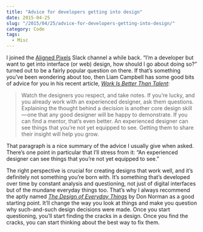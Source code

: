 ```yaml
---
title: "Advice for developers getting into design"
date: 2015-04-25
slug: "/2015/04/25/advice-for-developers-getting-into-design/"
category: Code
tags:
  - Misc
---
```


I joined the [Aligned Pixels](http://alignedpixels.com/ "The Aligned Pixels website") Slack channel a while back. “I’m a developer but want to get into interface (or web) design, how should I go about doing so?” turned out to be a fairly popular question on there. If that’s something you’ve been wondering about too, then Liam Campbell has some good bits of advice for you in his recent article, _[Work Is Better Than Talent](https://deardesignstudent.com/work-is-better-than-talent-3d7e4421498b "Work Is Better Than Talent on Dear Design Student")_:

> Watch the designers you respect, and take notes. If you’re lucky, and you already work with an experienced designer, ask them questions. Explaining the thought behind a decision is another core design skill — one that any good designer will be happy to demonstrate. If you can find a mentor, that’s even better. An experienced designer can see things that you’re not yet equipped to see. Getting them to share their insight will help you grow.

That paragraph is a nice summary of the advice I usually give when asked. There’s one point in particular that I’ll stress from it: “An experienced designer can see things that you’re not yet equipped to see.”

The right perspective is crucial for creating designs that work well, and it’s definitely not something you’re born with. It’s something that’s developed over time by constant analysis and questioning, not just of digital interfaces but of the mundane everyday things too. That’s why I always recommend the aptly named [_The Design of Everyday Things_](http://www.amazon.com/The-Design-Everyday-Things-Expanded/dp/0465050654 "The Design of Everyday Things by Don Norman on Amazon") by Don Norman as a good starting point. It’ll change the way you look at things and make you question why such-and-such design decisions were made. Once you start questioning, you’ll start finding the cracks in a design. Once you find the cracks, you can start thinking about the best way to fix them.

